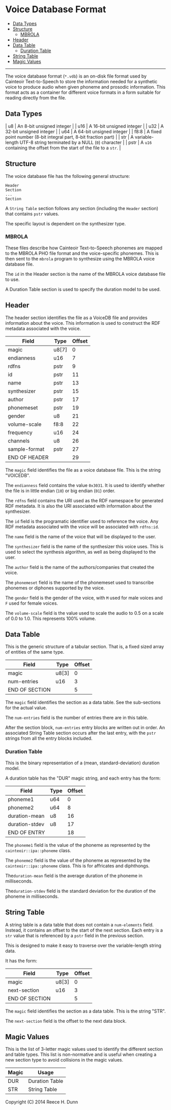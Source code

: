 # Voice Database Format

- [Data Types](#data-types)
- [Structure](#structure)
  - [MBROLA](#mbrola)
- [Header](#header)
- [Data Table](#data-table)
  - [Duration Table](#duration-table)
- [String Table](#string-table)
- [Magic Values](#magic-values)

-----

The voice database format (`*.vdb`) is an on-disk file format used by Cainteoir
Text-to-Speech to store the information needed for a synthetic voice to produce
audio when given phoneme and prosodic information. This format acts as a container
for different voice formats in a form suitable for reading directly from the file.

## Data Types

| u8     | An 8-bit unsigned integer |
| u16    | A 16-bit unsigned integer |
| u32    | A 32-bit unsigned integer |
| u64    | A 64-bit unsigned integer |
| f8:8   | A fixed point number (8-bit integral part, 8-bit fraction part) |
| str    | A variable-length UTF-8 string terminated by a NULL (`0`) character |
| pstr   | A `u16` containing the offset from the start of the file to a `str`. |

## Structure

The voice database file has the following general structure:

	Header
	Section
	...
	Section

A `String Table` section follows any section (including the `Header` section)
that contains `pstr` values.

The specific layout is dependent on the synthesizer type.

### MBROLA

These files describe how Cainteoir Text-to-Speech phonemes are mapped to the
MBROLA PHO file format and the voice-specific phonemes. This is then sent to
the `mbrola` program to synthesize using the MBROLA voice database file.

The `id` in the Header section is the name of the MBROLA voice database file
to use.

A Duration Table section is used to specify the duration model to be used.

## Header

The header section identifies the file as a VoiceDB file and provides
information about the voice. This information is used to construct the RDF
metadata associated with the voice.

| Field          | Type   | Offset |
|----------------|--------|--------|
| magic          | u8[7]  |  0     |
| endianness     | u16    |  7     |
| rdfns          | pstr   |  9     |
| id             | pstr   | 11     |
| name           | pstr   | 13     |
| synthesizer    | pstr   | 15     |
| author         | pstr   | 17     |
| phonemeset     | pstr   | 19     |
| gender         | u8     | 21     |
| volume-scale   | f8:8   | 22     |
| frequency      | u16    | 24     |
| channels       | u8     | 26     |
| sample-format  | pstr   | 27     |
| END OF HEADER  |        | 29     |

The `magic` field identifies the file as a voice database file. This is the
string "VOICEDB".

The `endianness` field contains the value `0x3031`. It is used to identify
whether the file is in little endian (`10`) or big endian (`01`) order.

The `rdfns` field contains the URI used as the RDF namespace for generated RDF
metadata. It is also the URI associated with information about the synthesizer.

The `id` field is the programatic identifier used to reference the voice. Any
RDF metadata associated with the voice will be associated with `rdfns:id`.

The `name` field is the name of the voice that will be displayed to the user.

The `synthesizer` field is the name of the synthesizer this voice uses. This is
used to select the synthesis algorithm, as well as being displayed to the user.

The `author` field is the name of the authors/companies that created the voice.

The `phonemeset` field is the name of the phonemeset used to transcribe
phonemes or diphones supported by the voice.

The `gender` field is the gender of the voice, with `M` used for male voices
and `F` used for female voices.

The `volume-scale` field is the value used to scale the audio to 0.5 on a scale
of 0.0 to 1.0. This represents 100% volume.

## Data Table

This is the generic structure of a tabular section. That is, a fixed sized
array of entities of the same type.

| Field          | Type   | Offset |
|----------------|--------|--------|
| magic          | u8[3]  |  0     |
| num-entries    | u16    |  3     |
| END OF SECTION |        |  5     |

The `magic` field identifies the section as a data table. See the sub-sections
for the actual value.

The `num-entries` field is the number of entries there are in this table.

After the section block, `num-entries` entry blocks are written out in order.
An associated String Table section occurs after the last entry, with the `pstr`
strings from all the entry blocks included.

### Duration Table

This is the binary representation of a (mean, standard-deviation) duration
model.

A duration table has the "DUR" magic string, and each entry has the form:

| Field          | Type   | Offset |
|----------------|--------|--------|
| phoneme1       | u64    |  0     |
| phoneme2       | u64    |  8     |
| duration-mean  | u8     | 16     |
| duration-stdev | u8     | 17     |
| END OF ENTRY   |        | 18     |

The `phoneme1` field is the value of the phoneme as represented by the
`cainteoir::ipa::phoneme` class.

The `phoneme2` field is the value of the phoneme as represented by the
`cainteoir::ipa::phoneme` class. This is for affricates and diphthongs.

The`duration-mean` field is the average duration of the phoneme in milliseconds.

The`duration-stdev` field is the standard deviation for the duration of the phoneme
in milliseconds.

## String Table

A string table is a data table that does not contain a `num-elements` field.
Instead, it contains an offset to the start of the next section. Each entry
is a `str` value that is referenced by a `pstr` field in the previous section.

This is designed to make it easy to traverse over the variable-length string
data.

It has the form:

| Field          | Type   | Offset |
|----------------|--------|--------|
| magic          | u8[3]  |  0     |
| next-section   | u16    |  3     |
| END OF SECTION |        |  5     |

The `magic` field identifies the section as a data table. This is the string
"STR".

The `next-section` field is the offset to the next data block.

## Magic Values

This is the list of 3-letter magic values used to identify the different
section and table types. This list is non-normative and is useful when
creating a new section type to avoid collisions in the magic values.

| Magic | Usage                        |
|-------|------------------------------|
| DUR   | Duration Table               |
| STR   | String Table                 |

Copyright (C) 2014 Reece H. Dunn
